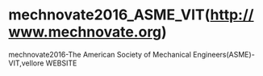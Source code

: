 # mechnovate2016_ASME_VIT(http://www.mechnovate.org)
mechnovate2016-The American Society of Mechanical Engineers(ASME)-VIT,vellore WEBSITE

